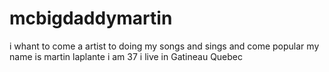 # mcbigdaddymartin
i whant to come a artist to doing  my songs and sings  and come popular  my name is martin laplante i am 37 i live in Gatineau Quebec 
